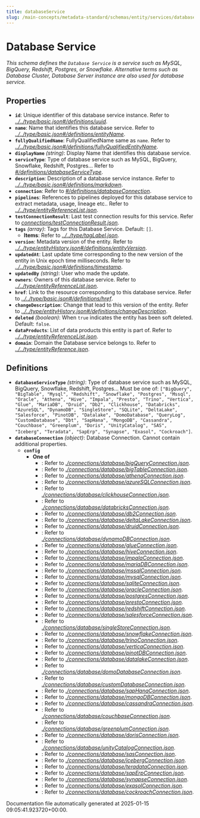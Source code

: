 ```yaml
---
title: databaseService
slug: /main-concepts/metadata-standard/schemas/entity/services/databaseservice
---
```


# Database Service

*This schema defines the `Database Service` is a service such as MySQL, BigQuery, Redshift, Postgres, or Snowflake. Alternative terms such as Database Cluster, Database Server instance are also used for database service.*

## Properties

- **`id`**: Unique identifier of this database service instance. Refer to *[../../type/basic.json#/definitions/uuid](#/../type/basic.json#/definitions/uuid)*.
- **`name`**: Name that identifies this database service. Refer to *[../../type/basic.json#/definitions/entityName](#/../type/basic.json#/definitions/entityName)*.
- **`fullyQualifiedName`**: FullyQualifiedName same as `name`. Refer to *[../../type/basic.json#/definitions/fullyQualifiedEntityName](#/../type/basic.json#/definitions/fullyQualifiedEntityName)*.
- **`displayName`** *(string)*: Display Name that identifies this database service.
- **`serviceType`**: Type of database service such as MySQL, BigQuery, Snowflake, Redshift, Postgres... Refer to *[#/definitions/databaseServiceType](#definitions/databaseServiceType)*.
- **`description`**: Description of a database service instance. Refer to *[../../type/basic.json#/definitions/markdown](#/../type/basic.json#/definitions/markdown)*.
- **`connection`**: Refer to *[#/definitions/databaseConnection](#definitions/databaseConnection)*.
- **`pipelines`**: References to pipelines deployed for this database service to extract metadata, usage, lineage etc.. Refer to *[../../type/entityReferenceList.json](#/../type/entityReferenceList.json)*.
- **`testConnectionResult`**: Last test connection results for this service. Refer to *[connections/testConnectionResult.json](#nnections/testConnectionResult.json)*.
- **`tags`** *(array)*: Tags for this Database Service. Default: `[]`.
  - **Items**: Refer to *[../../type/tagLabel.json](#/../type/tagLabel.json)*.
- **`version`**: Metadata version of the entity. Refer to *[../../type/entityHistory.json#/definitions/entityVersion](#/../type/entityHistory.json#/definitions/entityVersion)*.
- **`updatedAt`**: Last update time corresponding to the new version of the entity in Unix epoch time milliseconds. Refer to *[../../type/basic.json#/definitions/timestamp](#/../type/basic.json#/definitions/timestamp)*.
- **`updatedBy`** *(string)*: User who made the update.
- **`owners`**: Owners of this database service. Refer to *[../../type/entityReferenceList.json](#/../type/entityReferenceList.json)*.
- **`href`**: Link to the resource corresponding to this database service. Refer to *[../../type/basic.json#/definitions/href](#/../type/basic.json#/definitions/href)*.
- **`changeDescription`**: Change that lead to this version of the entity. Refer to *[../../type/entityHistory.json#/definitions/changeDescription](#/../type/entityHistory.json#/definitions/changeDescription)*.
- **`deleted`** *(boolean)*: When `true` indicates the entity has been soft deleted. Default: `false`.
- **`dataProducts`**: List of data products this entity is part of. Refer to *[../../type/entityReferenceList.json](#/../type/entityReferenceList.json)*.
- **`domain`**: Domain the Database service belongs to. Refer to *[../../type/entityReference.json](#/../type/entityReference.json)*.
## Definitions

- **`databaseServiceType`** *(string)*: Type of database service such as MySQL, BigQuery, Snowflake, Redshift, Postgres... Must be one of: `["BigQuery", "BigTable", "Mysql", "Redshift", "Snowflake", "Postgres", "Mssql", "Oracle", "Athena", "Hive", "Impala", "Presto", "Trino", "Vertica", "Glue", "MariaDB", "Druid", "Db2", "Clickhouse", "Databricks", "AzureSQL", "DynamoDB", "SingleStore", "SQLite", "DeltaLake", "Salesforce", "PinotDB", "Datalake", "DomoDatabase", "QueryLog", "CustomDatabase", "Dbt", "SapHana", "MongoDB", "Cassandra", "Couchbase", "Greenplum", "Doris", "UnityCatalog", "SAS", "Iceberg", "Teradata", "SapErp", "Synapse", "Exasol", "Cockroach"]`.
- **`databaseConnection`** *(object)*: Database Connection. Cannot contain additional properties.
  - **`config`**
    - **One of**
      - : Refer to *[./connections/database/bigQueryConnection.json](#connections/database/bigQueryConnection.json)*.
      - : Refer to *[./connections/database/bigTableConnection.json](#connections/database/bigTableConnection.json)*.
      - : Refer to *[./connections/database/athenaConnection.json](#connections/database/athenaConnection.json)*.
      - : Refer to *[./connections/database/azureSQLConnection.json](#connections/database/azureSQLConnection.json)*.
      - : Refer to *[./connections/database/clickhouseConnection.json](#connections/database/clickhouseConnection.json)*.
      - : Refer to *[./connections/database/databricksConnection.json](#connections/database/databricksConnection.json)*.
      - : Refer to *[./connections/database/db2Connection.json](#connections/database/db2Connection.json)*.
      - : Refer to *[./connections/database/deltaLakeConnection.json](#connections/database/deltaLakeConnection.json)*.
      - : Refer to *[./connections/database/druidConnection.json](#connections/database/druidConnection.json)*.
      - : Refer to *[./connections/database/dynamoDBConnection.json](#connections/database/dynamoDBConnection.json)*.
      - : Refer to *[./connections/database/glueConnection.json](#connections/database/glueConnection.json)*.
      - : Refer to *[./connections/database/hiveConnection.json](#connections/database/hiveConnection.json)*.
      - : Refer to *[./connections/database/impalaConnection.json](#connections/database/impalaConnection.json)*.
      - : Refer to *[./connections/database/mariaDBConnection.json](#connections/database/mariaDBConnection.json)*.
      - : Refer to *[./connections/database/mssqlConnection.json](#connections/database/mssqlConnection.json)*.
      - : Refer to *[./connections/database/mysqlConnection.json](#connections/database/mysqlConnection.json)*.
      - : Refer to *[./connections/database/sqliteConnection.json](#connections/database/sqliteConnection.json)*.
      - : Refer to *[./connections/database/oracleConnection.json](#connections/database/oracleConnection.json)*.
      - : Refer to *[./connections/database/postgresConnection.json](#connections/database/postgresConnection.json)*.
      - : Refer to *[./connections/database/prestoConnection.json](#connections/database/prestoConnection.json)*.
      - : Refer to *[./connections/database/redshiftConnection.json](#connections/database/redshiftConnection.json)*.
      - : Refer to *[./connections/database/salesforceConnection.json](#connections/database/salesforceConnection.json)*.
      - : Refer to *[./connections/database/singleStoreConnection.json](#connections/database/singleStoreConnection.json)*.
      - : Refer to *[./connections/database/snowflakeConnection.json](#connections/database/snowflakeConnection.json)*.
      - : Refer to *[./connections/database/trinoConnection.json](#connections/database/trinoConnection.json)*.
      - : Refer to *[./connections/database/verticaConnection.json](#connections/database/verticaConnection.json)*.
      - : Refer to *[./connections/database/pinotDBConnection.json](#connections/database/pinotDBConnection.json)*.
      - : Refer to *[./connections/database/datalakeConnection.json](#connections/database/datalakeConnection.json)*.
      - : Refer to *[./connections/database/domoDatabaseConnection.json](#connections/database/domoDatabaseConnection.json)*.
      - : Refer to *[./connections/database/customDatabaseConnection.json](#connections/database/customDatabaseConnection.json)*.
      - : Refer to *[./connections/database/sapHanaConnection.json](#connections/database/sapHanaConnection.json)*.
      - : Refer to *[./connections/database/mongoDBConnection.json](#connections/database/mongoDBConnection.json)*.
      - : Refer to *[./connections/database/cassandraConnection.json](#connections/database/cassandraConnection.json)*.
      - : Refer to *[./connections/database/couchbaseConnection.json](#connections/database/couchbaseConnection.json)*.
      - : Refer to *[./connections/database/greenplumConnection.json](#connections/database/greenplumConnection.json)*.
      - : Refer to *[./connections/database/dorisConnection.json](#connections/database/dorisConnection.json)*.
      - : Refer to *[./connections/database/unityCatalogConnection.json](#connections/database/unityCatalogConnection.json)*.
      - : Refer to *[./connections/database/sasConnection.json](#connections/database/sasConnection.json)*.
      - : Refer to *[./connections/database/icebergConnection.json](#connections/database/icebergConnection.json)*.
      - : Refer to *[./connections/database/teradataConnection.json](#connections/database/teradataConnection.json)*.
      - : Refer to *[./connections/database/sapErpConnection.json](#connections/database/sapErpConnection.json)*.
      - : Refer to *[./connections/database/synapseConnection.json](#connections/database/synapseConnection.json)*.
      - : Refer to *[./connections/database/exasolConnection.json](#connections/database/exasolConnection.json)*.
      - : Refer to *[./connections/database/cockroachConnection.json](#connections/database/cockroachConnection.json)*.


Documentation file automatically generated at 2025-01-15 09:05:41.923720+00:00.
